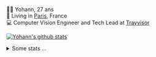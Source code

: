 <p>
  👨🏻 <bold>Yohann</bold>, 27 ans<br/>
  💼 Living in <a href="https://www.google.com/maps?q=paris">Paris</a>, France<br/>
  💻 Computer Vision Engineer and Tech Lead at <a href="https://trayvisor.com/">Trayvisor</a><br/>
</p>

<a href="https://github.com/anuraghazra/github-readme-stats"><img align="center" src="https://github-readme-stats-go94hl40s-yohann84l.vercel.app//api?username=yohann84L&show_icons=true&include_all_commits=true" alt="Yohann's github stats" /> </a>


<details>
  <summary>Some stats ...</summary><br/>
  

<!--START_SECTION:waka-->
![Code Time](http://img.shields.io/badge/Code%20Time-929%20hrs%2012%20mins-blue)

![Profile Views](http://img.shields.io/badge/Profile%20Views-0-blue)

**🐱 My GitHub Data** 

> 📦 440.7 kB Used in GitHub's Storage 
 > 
> 🏆 776 Contributions in the Year 2023
 > 
> 🚫 Not Opted to Hire
 > 
> 📜 24 Public Repositories 
 > 
> 🔑 21 Private Repositories 
 > 
**I'm an Early 🐤** 

```text
🌞 Morning                12250 commits       ████████░░░░░░░░░░░░░░░░░   31.51 % 
🌆 Daytime                21977 commits       ██████████████░░░░░░░░░░░   56.53 % 
🌃 Evening                4483 commits        ███░░░░░░░░░░░░░░░░░░░░░░   11.53 % 
🌙 Night                  169 commits         ░░░░░░░░░░░░░░░░░░░░░░░░░   00.43 % 
```
📅 **I'm Most Productive on Wednesday** 

```text
Monday                   7195 commits        █████░░░░░░░░░░░░░░░░░░░░   18.51 % 
Tuesday                  7143 commits        █████░░░░░░░░░░░░░░░░░░░░   18.37 % 
Wednesday                8823 commits        ██████░░░░░░░░░░░░░░░░░░░   22.69 % 
Thursday                 8202 commits        █████░░░░░░░░░░░░░░░░░░░░   21.10 % 
Friday                   7003 commits        █████░░░░░░░░░░░░░░░░░░░░   18.01 % 
Saturday                 144 commits         ░░░░░░░░░░░░░░░░░░░░░░░░░   00.37 % 
Sunday                   369 commits         ░░░░░░░░░░░░░░░░░░░░░░░░░   00.95 % 
```


📊 **This Week I Spent My Time On** 

```text
🕑︎ Time Zone: Europe/Paris

💬 Programming Languages: 
JavaScript               5 hrs 31 mins       █████████░░░░░░░░░░░░░░░░   35.94 % 
Python                   4 hrs 41 mins       ████████░░░░░░░░░░░░░░░░░   30.46 % 
Jupyter                  1 hr 13 mins        ██░░░░░░░░░░░░░░░░░░░░░░░   07.97 % 
YAML                     1 hr 11 mins        ██░░░░░░░░░░░░░░░░░░░░░░░   07.71 % 
SQL                      1 hr 3 mins         ██░░░░░░░░░░░░░░░░░░░░░░░   06.87 % 

🔥 Editors: 
PyCharm                  7 hrs 31 mins       ████████████░░░░░░░░░░░░░   48.89 % 
WebStorm                 6 hrs 30 mins       ███████████░░░░░░░░░░░░░░   42.34 % 
VS Code                  1 hr 20 mins        ██░░░░░░░░░░░░░░░░░░░░░░░   08.77 % 

💻 Operating System: 
Mac                      15 hrs 23 mins      █████████████████████████   100.00 % 
```

**I Mostly Code in Python** 

```text
Python                   21 repos            █████████████░░░░░░░░░░░░   51.22 % 
Jupyter Notebook         5 repos             ███░░░░░░░░░░░░░░░░░░░░░░   12.20 % 
JavaScript               3 repos             ██░░░░░░░░░░░░░░░░░░░░░░░   07.32 % 
HTML                     2 repos             █░░░░░░░░░░░░░░░░░░░░░░░░   04.88 % 
Shell                    1 repo              █░░░░░░░░░░░░░░░░░░░░░░░░   02.44 % 
```




 Last Updated on 10/12/2023 00:32:39 UTC
<!--END_SECTION:waka-->
